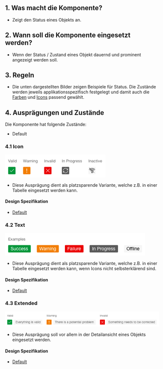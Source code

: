 ## 1. Was macht die Komponente?
* Zeigt den Status eines Objekts an.


## 2. Wann soll die Komponente eingesetzt werden?
* Wenn der Status / Zustand eines Objekt dauernd und prominent angezeigt werden soll. 


## 3. Regeln
* Die unten dargestellten Bilder zeigen Beispiele für Status. Die Zustände werden jeweils applikationsspezifisch festgelegt und damit auch die [Farben](https://digital.sbb.ch/de/brand_elemente/farben) und [Icons](https://digital.sbb.ch/de/brand_elemente/icons) passend gewählt.


## 4. Ausprägungen und Zustände
Die Komponente hat folgende Zustände:
* Default

### 4.1 Icon
![Darstellung eines Beispiels der Komponente Status mit Icon](https://raw.githubusercontent.com/sbb-design-systems/design-system-webapp-documentation/master/documentation/components/status/images/Status_Icon.png 'class: image')
* Diese Ausprägung dient als platzsparende Variante, welche z.B. in einer Tabelle eingesetzt werden kann.

#### Design Spezifikation
* [Default](https://www.sketch.com/s/58b25e4c-bf9c-4f74-973f-503538fcbea2/a/JRAJOM#Inspector)

### 4.2 Text 
![Darstellung eines Beispiels der Komponente Status mit Text](https://raw.githubusercontent.com/sbb-design-systems/design-system-webapp-documentation/master/documentation/components/status/images/Status_Text.png 'class: image')
* Diese Ausprägung dient als platzsparende Variante, welche z.B. in einer Tabelle eingesetzt werden kann, wenn Icons nicht selbsterklärend sind.

#### Design Spezifikation
* [Default](https://www.sketch.com/s/58b25e4c-bf9c-4f74-973f-503538fcbea2/a/vjRQD1#Inspector)

### 4.3 Extended 
![Darstellung eines Beispiels der Komponente Status mit Icon und Text](https://raw.githubusercontent.com/sbb-design-systems/design-system-webapp-documentation/master/documentation/components/status/images/Status_Extended.png 'class: image')
* Diese Ausprägung soll vor allem in der Detailansicht eines Objekts eingesetzt werden.

#### Design Spezifikation
* [Default](https://www.sketch.com/s/58b25e4c-bf9c-4f74-973f-503538fcbea2/a/vjRQD1#Inspector)
